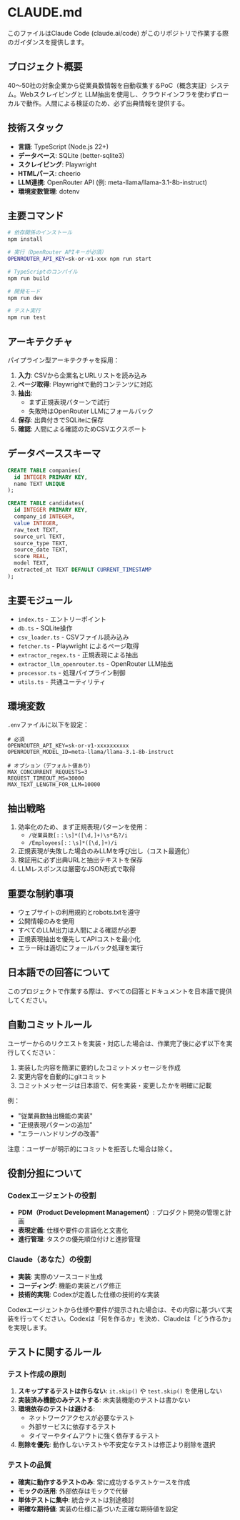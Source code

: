 # CLAUDE.md

このファイルはClaude Code (claude.ai/code) がこのリポジトリで作業する際のガイダンスを提供します。

## プロジェクト概要

40〜50社の対象企業から従業員数情報を自動収集するPoC（概念実証）システム。Webスクレイピングと LLM抽出を使用し、クラウドインフラを使わずローカルで動作。人間による検証のため、必ず出典情報を提供する。

## 技術スタック

- **言語**: TypeScript (Node.js 22+)
- **データベース**: SQLite (better-sqlite3)
- **スクレイピング**: Playwright
- **HTMLパース**: cheerio
- **LLM連携**: OpenRouter API (例: meta-llama/llama-3.1-8b-instruct)
- **環境変数管理**: dotenv

## 主要コマンド

```bash
# 依存関係のインストール
npm install

# 実行（OpenRouter APIキーが必須）
OPENROUTER_API_KEY=sk-or-v1-xxx npm run start

# TypeScriptのコンパイル
npm run build

# 開発モード
npm run dev

# テスト実行
npm run test
```

## アーキテクチャ

パイプライン型アーキテクチャを採用：

1. **入力**: CSVから企業名とURLリストを読み込み
2. **ページ取得**: Playwrightで動的コンテンツに対応
3. **抽出**: 
   - まず正規表現パターンで試行
   - 失敗時はOpenRouter LLMにフォールバック
4. **保存**: 出典付きでSQLiteに保存
5. **確認**: 人間による確認のためCSVエクスポート

## データベーススキーマ

```sql
CREATE TABLE companies(
  id INTEGER PRIMARY KEY, 
  name TEXT UNIQUE
);

CREATE TABLE candidates(
  id INTEGER PRIMARY KEY,
  company_id INTEGER,
  value INTEGER,
  raw_text TEXT,
  source_url TEXT,
  source_type TEXT,
  source_date TEXT,
  score REAL,
  model TEXT,
  extracted_at TEXT DEFAULT CURRENT_TIMESTAMP
);
```

## 主要モジュール

- `index.ts` - エントリーポイント
- `db.ts` - SQLite操作
- `csv_loader.ts` - CSVファイル読み込み
- `fetcher.ts` - Playwright によるページ取得
- `extractor_regex.ts` - 正規表現による抽出
- `extractor_llm_openrouter.ts` - OpenRouter LLM抽出
- `processor.ts` - 処理パイプライン制御
- `utils.ts` - 共通ユーティリティ

## 環境変数

`.env`ファイルに以下を設定：
```
# 必須
OPENROUTER_API_KEY=sk-or-v1-xxxxxxxxxx
OPENROUTER_MODEL_ID=meta-llama/llama-3.1-8b-instruct

# オプション（デフォルト値あり）
MAX_CONCURRENT_REQUESTS=3
REQUEST_TIMEOUT_MS=30000
MAX_TEXT_LENGTH_FOR_LLM=10000
```

## 抽出戦略

1. 効率化のため、まず正規表現パターンを使用：
   - `/従業員数[:：\s]*([\d,]+)\s*名?/i`
   - `/Employees[:：\s]*([\d,]+)/i`
2. 正規表現が失敗した場合のみLLMを呼び出し（コスト最適化）
3. 検証用に必ず出典URLと抽出テキストを保存
4. LLMレスポンスは厳密なJSON形式で取得

## 重要な制約事項

- ウェブサイトの利用規約とrobots.txtを遵守
- 公開情報のみを使用
- すべてのLLM出力は人間による確認が必要
- 正規表現抽出を優先してAPIコストを最小化
- エラー時は適切にフォールバック処理を実行

## 日本語での回答について

このプロジェクトで作業する際は、すべての回答とドキュメントを日本語で提供してください。

## 自動コミットルール

ユーザーからのリクエストを実装・対応した場合は、作業完了後に必ず以下を実行してください：

1. 実装した内容を簡潔に要約したコミットメッセージを作成
2. 変更内容を自動的にgitコミット
3. コミットメッセージは日本語で、何を実装・変更したかを明確に記載

例：
- "従業員数抽出機能の実装"
- "正規表現パターンの追加"
- "エラーハンドリングの改善"

注意：ユーザーが明示的にコミットを拒否した場合は除く。

## 役割分担について

### Codexエージェントの役割
- **PDM（Product Development Management）**: プロダクト開発の管理と計画
- **表現定義**: 仕様や要件の言語化と文書化
- **進行管理**: タスクの優先順位付けと進捗管理

### Claude（あなた）の役割
- **実装**: 実際のソースコード生成
- **コーディング**: 機能の実装とバグ修正
- **技術的実現**: Codexが定義した仕様の技術的な実装

Codexエージェントから仕様や要件が提示された場合は、その内容に基づいて実装を行ってください。Codexは「何を作るか」を決め、Claudeは「どう作るか」を実現します。

## テストに関するルール

### テスト作成の原則
1. **スキップするテストは作らない**: `it.skip()` や `test.skip()` を使用しない
2. **実装済み機能のみテストする**: 未実装機能のテストは書かない
3. **環境依存のテストは避ける**: 
   - ネットワークアクセスが必要なテスト
   - 外部サービスに依存するテスト
   - タイマーやタイムアウトに強く依存するテスト
4. **削除を優先**: 動作しないテストや不安定なテストは修正より削除を選択

### テストの品質
- **確実に動作するテストのみ**: 常に成功するテストケースを作成
- **モックの活用**: 外部依存はモックで代替
- **単体テストに集中**: 統合テストは別途検討
- **明確な期待値**: 実装の仕様に基づいた正確な期待値を設定